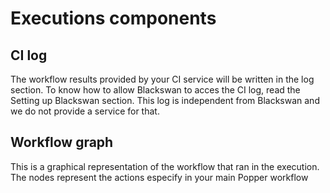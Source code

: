# Executions components

## CI log
The workflow results provided by your CI service will be written in the log section. To know how to allow Blackswan to acces the CI log, read the Setting up Blackswan section.
This log is independent from Blackswan and we do not provide a service for that.

## Workflow graph
This is a graphical representation of the workflow that ran in the execution.
The nodes represent the actions especify in your main Popper workflow 
